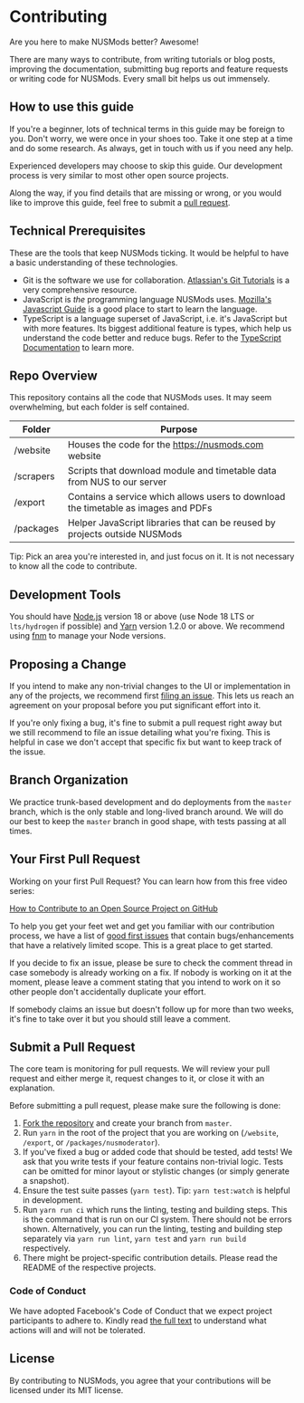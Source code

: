 # Contributing

Are you here to make NUSMods better? Awesome!

There are many ways to contribute, from writing tutorials or blog posts, improving the documentation, submitting bug reports and feature requests or writing code for NUSMods. Every small bit helps us out immensely.

## How to use this guide

If you're a beginner, lots of technical terms in this guide may be foreign to you. Don't worry, we were once in your shoes too. Take it one step at a time and do some research. As always, get in touch with us if you need any help.

Experienced developers may choose to skip this guide. Our development process is very similar to most other open source projects.

Along the way, if you find details that are missing or wrong, or you would like to improve this guide, feel free to submit a [pull request](#submit-a-pull-request).

## Technical Prerequisites

These are the tools that keep NUSMods ticking. It would be helpful to have a basic understanding of these technologies.

- Git is the software we use for collaboration. [Atlassian's Git Tutorials](https://www.atlassian.com/git/tutorials) is a very comprehensive resource.
- JavaScript is _the_ programming language NUSMods uses. [Mozilla's Javascript Guide](https://developer.mozilla.org/en-US/docs/Web/JavaScript) is a good place to start to learn the language.
- TypeScript is a language superset of JavaScript, i.e. it's JavaScript but with more features. Its biggest additional feature is types, which help us understand the code better and reduce bugs. Refer to the [TypeScript Documentation](https://www.typescriptlang.org/docs/home.html) to learn more.

## Repo Overview

This repository contains all the code that NUSMods uses. It may seem overwhelming, but each folder is self contained.

| Folder    | Purpose                                                                            |
| --------- | ---------------------------------------------------------------------------------- |
| /website  | Houses the code for the https://nusmods.com website                                |
| /scrapers | Scripts that download module and timetable data from NUS to our server             |
| /export   | Contains a service which allows users to download the timetable as images and PDFs |
| /packages | Helper JavaScript libraries that can be reused by projects outside NUSMods         |

Tip: Pick an area you're interested in, and just focus on it. It is not necessary to know all the code to contribute.

## Development Tools

You should have [Node.js](https://nodejs.org/) version 18 or above (use Node 18 LTS or `lts/hydrogen` if possible) and [Yarn](https://yarnpkg.com/en/) version 1.2.0 or above. We recommend using [fnm](https://github.com/Schniz/fnm) to manage your Node versions.

## Proposing a Change

If you intend to make any non-trivial changes to the UI or implementation in any of the projects, we recommend first [filing an issue](https://github.com/nusmodifications/nusmods/issues/new?template=FEATURE_REQUEST.md). This lets us reach an agreement on your proposal before you put significant effort into it.

If you're only fixing a bug, it's fine to submit a pull request right away but we still recommend to file an issue detailing what you're fixing. This is helpful in case we don't accept that specific fix but want to keep track of the issue.

## Branch Organization

We practice trunk-based development and do deployments from the `master` branch, which is the only stable and long-lived branch around. We will do our best to keep the `master` branch in good shape, with tests passing at all times.

## Your First Pull Request

Working on your first Pull Request? You can learn how from this free video series:

[How to Contribute to an Open Source Project on GitHub](https://app.egghead.io/playlists/how-to-contribute-to-an-open-source-project-on-github)

To help you get your feet wet and get you familiar with our contribution process, we have a list of [good first issues](https://github.com/nusmodifications/nusmods/issues?q=is%3Aissue+is%3Aopen+label%3A%22good+first+issue%22) that contain bugs/enhancements that have a relatively limited scope. This is a great place to get started.

If you decide to fix an issue, please be sure to check the comment thread in case somebody is already working on a fix. If nobody is working on it at the moment, please leave a comment stating that you intend to work on it so other people don't accidentally duplicate your effort.

If somebody claims an issue but doesn't follow up for more than two weeks, it's fine to take over it but you should still leave a comment.

## Submit a Pull Request

The core team is monitoring for pull requests. We will review your pull request and either merge it, request changes to it, or close it with an explanation.

Before submitting a pull request, please make sure the following is done:

1. [Fork the repository](https://github.com/nusmodifications/nusmods) and create your branch from `master`.
1. Run `yarn` in the root of the project that you are working on (`/website`, `/export`, or `/packages/nusmoderator`).
1. If you've fixed a bug or added code that should be tested, add tests! We ask that you write tests if your feature contains non-trivial logic. Tests can be omitted for minor layout or stylistic changes (or simply generate a snapshot).
1. Ensure the test suite passes (`yarn test`). Tip: `yarn test:watch` is helpful in development.
1. Run `yarn run ci` which runs the linting, testing and building steps. This is the command that is run on our CI system. There should not be errors shown. Alternatively, you can run the linting, testing and building step separately via `yarn run lint`, `yarn test` and `yarn run build` respectively.
1. There might be project-specific contribution details. Please read the README of the respective projects.

### Code of Conduct

We have adopted Facebook's Code of Conduct that we expect project participants to adhere to. Kindly read [the full text](https://code.facebook.com/codeofconduct) to understand what actions will and will not be tolerated.

## License

By contributing to NUSMods, you agree that your contributions will be licensed under its MIT license.
